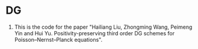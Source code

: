 # DG

1. This is the code for the paper "Hailiang Liu, Zhongming Wang, Peimeng Yin and Hui Yu. Positivity-preserving third order DG schemes for Poisson–Nernst–Planck equations".
